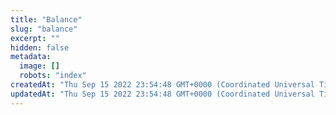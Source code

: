 ```yaml
---
title: "Balance"
slug: "balance"
excerpt: ""
hidden: false
metadata: 
  image: []
  robots: "index"
createdAt: "Thu Sep 15 2022 23:54:48 GMT+0000 (Coordinated Universal Time)"
updatedAt: "Thu Sep 15 2022 23:54:48 GMT+0000 (Coordinated Universal Time)"
---
```

